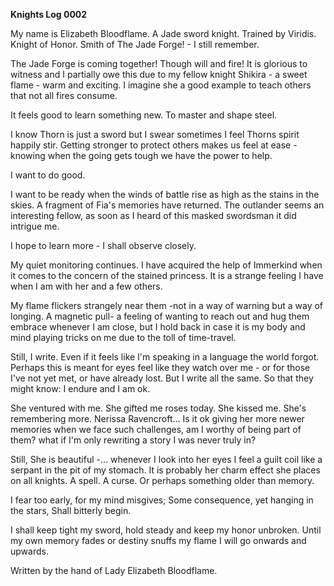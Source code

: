 <!-- title: Elizabeth's Journal Entry: Day 2 -->

**Knights Log 0002**

My name is Elizabeth Bloodflame. A Jade sword knight. Trained by Viridis. Knight of Honor. Smith of The Jade Forge! - I still remember.

The Jade Forge is coming together! Though will and fire!
It is glorious to witness and I partially owe this due to my fellow knight Shikira - a sweet flame - warm and exciting. I imagine she a good example to teach others that not all fires consume.

It feels good to learn something new. To master and shape steel.

I know Thorn is just a sword but I swear sometimes I feel Thorns spirit happily stir. Getting stronger to protect others makes us feel at ease - knowing when the going gets tough we have the power to help.

I want to do good.

I want to be ready when the winds of battle rise as high as the stains in the skies.
A fragment of Fia's memories have returned. The outlander seems an interesting fellow, as soon as I heard of this masked swordsman it did intrigue me.

I hope to learn more - I shall observe closely.

My quiet monitoring continues. I have acquired the help of Immerkind when it comes to the concern of the stained princess. It is a strange feeling I have when I am with her and a few others.

My flame flickers strangely near them -not in a way of warning but a way of longing. A magnetic pull- a feeling of wanting to reach out and hug them embrace whenever I am close, but I hold back in case it is my body and mind playing tricks on me due to the toll of time-travel.

Still, I write. Even if it feels like I'm speaking in a language the world forgot. Perhaps this is meant for eyes feel like they watch over me - or for those I've not yet met, or have already lost. But I write all the same. So that they might know: I endure and I am ok.

She ventured with me. She gifted me roses today. She kissed me. She's remembering more. Nerissa Ravencroft... Is it ok giving her more newer memories when we face such challenges, am I worthy of being part of them? what if I'm only rewriting a story I was never truly in?

Still, She is beautiful -... whenever I look into her eyes I feel a guilt coil like a serpant in the pit of my stomach. It is probably her charm effect she places on all knights. A spell. A curse. Or perhaps something older than memory.

I fear too early, for my mind misgives; Some consequence, yet hanging in the stars,
Shall bitterly begin.

I shall keep tight my sword, hold steady and keep my honor unbroken.
Until my own memory fades or destiny snuffs my flame I will go onwards and upwards.

Written by the hand of Lady Elizabeth Bloodflame.
